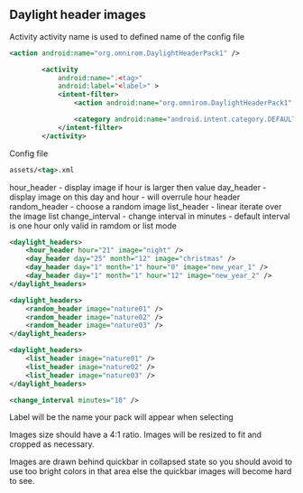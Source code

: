 Daylight header images
-----
Activity
activity name is used to defined name of the config file
```xml
<action android:name="org.omnirom.DaylightHeaderPack1" />
```
```xml
		<activity
			android:name=".<tag>"
			android:label="<label>" >
			<intent-filter>
				<action android:name="org.omnirom.DaylightHeaderPack1" />

				<category android:name="android.intent.category.DEFAULT" />
			</intent-filter>
		</activity>
```
Config file
```xml
assets/<tag>.xml
```

hour_header - display image if hour is larger then value
day_header - display image on this day and hour - will overrule hour header
random_header - choose a random image
list_header - linear iterate over the image list
change_interval - change interval in minutes - default interval is one hour
only valid in ramdom or list mode

```xml
<daylight_headers>
    <hour_header hour="21" image="night" />
    <day_header day="25" month="12" image="christmas" />
    <day_header day="1" month="1" hour="0" image="new_year_1" />
    <day_header day="1" month="1" hour="12" image="new_year_2" />
</daylight_headers>

<daylight_headers>
    <random_header image="nature01" />
    <random_header image="nature02" />
    <random_header image="nature03" />
</daylight_headers>

<daylight_headers>
    <list_header image="nature01" />
    <list_header image="nature02" />
    <list_header image="nature03" />
</daylight_headers>

<change_interval minutes="10" />
```
Label will be the name your pack will appear when selecting

Images size should have a 4:1 ratio. Images will be resized
to fit and cropped as necessary.

Images are drawn behind quickbar in collapsed state so you 
should avoid to use too bright colors in that area else
the quickbar images will become hard to see.
